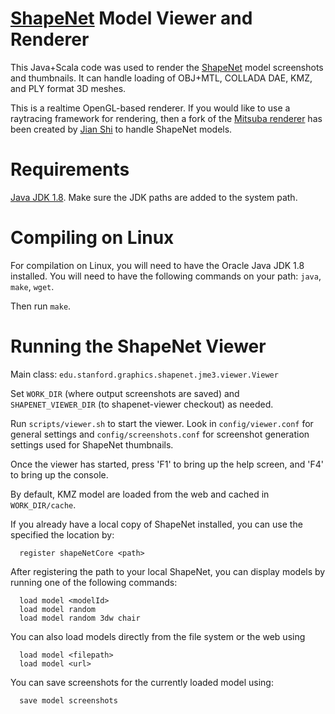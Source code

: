 # [ShapeNet](www.shapenet.org) Model Viewer and Renderer

This Java+Scala code was used to render the [ShapeNet](www.shapenet.org) model screenshots and thumbnails.  It can handle loading of OBJ+MTL, COLLADA DAE, KMZ, and PLY format 3D meshes.

This is a realtime OpenGL-based renderer.  If you would like to use a raytracing framework for rendering, then a fork of the [Mitsuba renderer](https://github.com/shi-jian/mitsuba-shapenet) has been created by [Jian Shi](https://github.com/shi-jian) to handle ShapeNet models.

Requirements
========
[Java JDK 1.8](http://www.oracle.com/technetwork/java/javase/downloads/jdk8-downloads-2133151.html). Make sure the JDK paths are added to the system path.

Compiling on Linux
==================
For compilation on Linux, you will need to have the Oracle Java JDK 1.8 installed.
You will need to have the following commands on your path: `java`, `make`, `wget`.

Then run `make`.

Running the ShapeNet Viewer
===========================
Main class: `edu.stanford.graphics.shapenet.jme3.viewer.Viewer`

Set `WORK_DIR` (where output screenshots are saved) and `SHAPENET_VIEWER_DIR` (to shapenet-viewer checkout) as needed.

Run `scripts/viewer.sh` to start the viewer.  Look in `config/viewer.conf` for general settings and `config/screenshots.conf` for screenshot generation settings used for ShapeNet thumbnails.

Once the viewer has started, press 'F1' to bring up the help screen, and 'F4' to bring up the console.  

By default, KMZ model are loaded from the web and cached in `WORK_DIR/cache`.  

If you already have a local copy of ShapeNet installed, you can use the specified the location by:

      register shapeNetCore <path>
      
After registering the path to your local ShapeNet, you can display models by running one of the following commands:

      load model <modelId>
      load model random
      load model random 3dw chair
      
You can also load models directly from the file system or the web using

      load model <filepath>
      load model <url>
      
You can save screenshots for the currently loaded model using:

      save model screenshots
     

